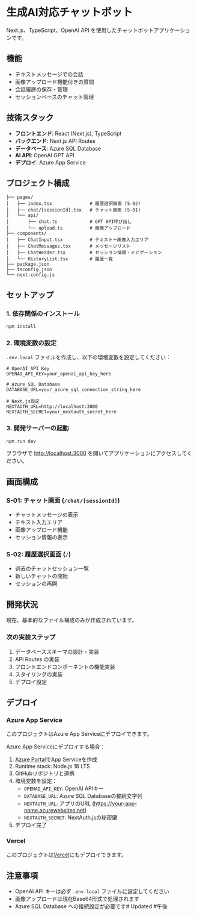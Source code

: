 # 生成AI対応チャットボット

Next.js、TypeScript、OpenAI API を使用したチャットボットアプリケーションです。

## 機能

- テキストメッセージでの会話
- 画像アップロード機能付きの質問
- 会話履歴の保存・管理
- セッションベースのチャット管理

## 技術スタック

- **フロントエンド**: React (Next.js), TypeScript
- **バックエンド**: Next.js API Routes
- **データベース**: Azure SQL Database
- **AI API**: OpenAI GPT API
- **デプロイ**: Azure App Service

## プロジェクト構成

```
├── pages/
│   ├── index.tsx              # 履歴選択画面 (S-02)
│   ├── chat/[sessionId].tsx   # チャット画面 (S-01)
│   └── api/
│       ├── chat.ts            # GPT API呼び出し
│       └── upload.ts          # 画像アップロード
├── components/
│   ├── ChatInput.tsx          # テキスト＋画像入力エリア
│   ├── ChatMessages.tsx       # メッセージリスト
│   ├── ChatHeader.tsx         # セッション情報・ナビゲーション
│   └── HistoryList.tsx        # 履歴一覧
├── package.json
├── tsconfig.json
└── next.config.js
```

## セットアップ

### 1. 依存関係のインストール

```bash
npm install
```

### 2. 環境変数の設定

`.env.local` ファイルを作成し、以下の環境変数を設定してください：

```env
# OpenAI API Key
OPENAI_API_KEY=your_openai_api_key_here

# Azure SQL Database
DATABASE_URL=your_azure_sql_connection_string_here

# Next.js設定
NEXTAUTH_URL=http://localhost:3000
NEXTAUTH_SECRET=your_nextauth_secret_here
```

### 3. 開発サーバーの起動

```bash
npm run dev
```

ブラウザで [http://localhost:3000](http://localhost:3000) を開いてアプリケーションにアクセスしてください。

## 画面構成

### S-01: チャット画面 (`/chat/[sessionId]`)
- チャットメッセージの表示
- テキスト入力エリア
- 画像アップロード機能
- セッション情報の表示

### S-02: 履歴選択画面 (`/`)
- 過去のチャットセッション一覧
- 新しいチャットの開始
- セッションの再開

## 開発状況

現在、基本的なファイル構成のみが作成されています。

### 次の実装ステップ
1. データベーススキーマの設計・実装
2. API Routes の実装
3. フロントエンドコンポーネントの機能実装
4. スタイリングの実装
5. デプロイ設定

## デプロイ

### Azure App Service

このプロジェクトはAzure App Serviceにデプロイできます。

Azure App Serviceにデプロイする場合：
1. [Azure Portal](https://portal.azure.com)でApp Serviceを作成
2. Runtime stack: Node.js 18 LTS
3. GitHubリポジトリと連携
4. 環境変数を設定：
   - `OPENAI_API_KEY`: OpenAI APIキー
   - `DATABASE_URL`: Azure SQL Databaseの接続文字列
   - `NEXTAUTH_URL`: アプリのURL (https://your-app-name.azurewebsites.net)
   - `NEXTAUTH_SECRET`: NextAuth.jsの秘密鍵
5. デプロイ完了

### Vercel

このプロジェクトは[Vercel](https://vercel.com)にもデプロイできます。

## 注意事項

- OpenAI API キーは必ず `.env.local` ファイルに設定してください
- 画像アップロードは現在Base64形式で処理されます
- Azure SQL Database への接続設定が必要です# Updated #午後
